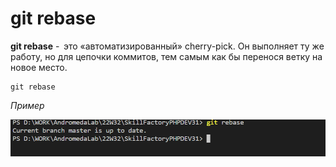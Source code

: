 # git rebase

**git rebase** -  это «автоматизированный» cherry-pick. 
Он выполняет ту же работу, но для цепочки коммитов, тем самым как бы перенося ветку на новое место.

```bash=
git rebase
```

*Пример*

![git checkout](/pics/Rebase.png)